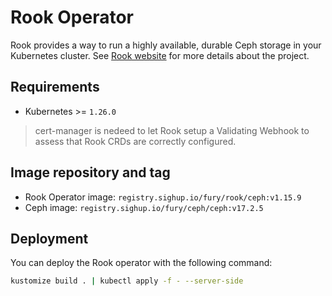 # Rook Operator

<!-- <SD-DOCS> -->

Rook provides a way to run a highly available, durable Ceph storage in your Kubernetes
cluster. See [Rook website][rook-website] for more details about the project.

## Requirements

- Kubernetes >= `1.26.0`

> cert-manager is nedeed to let Rook setup a Validating Webhook to assess that Rook
> CRDs are correctly configured.

## Image repository and tag

- Rook Operator image: `registry.sighup.io/fury/rook/ceph:v1.15.9`
- Ceph image: `registry.sighup.io/fury/ceph/ceph:v17.2.5`

## Deployment

You can deploy the Rook operator with the following command:

```bash
kustomize build . | kubectl apply -f - --server-side
```

<!-- Links -->

[rook-website]: https://rook.io/

<!-- </SD-DOCS> -->
